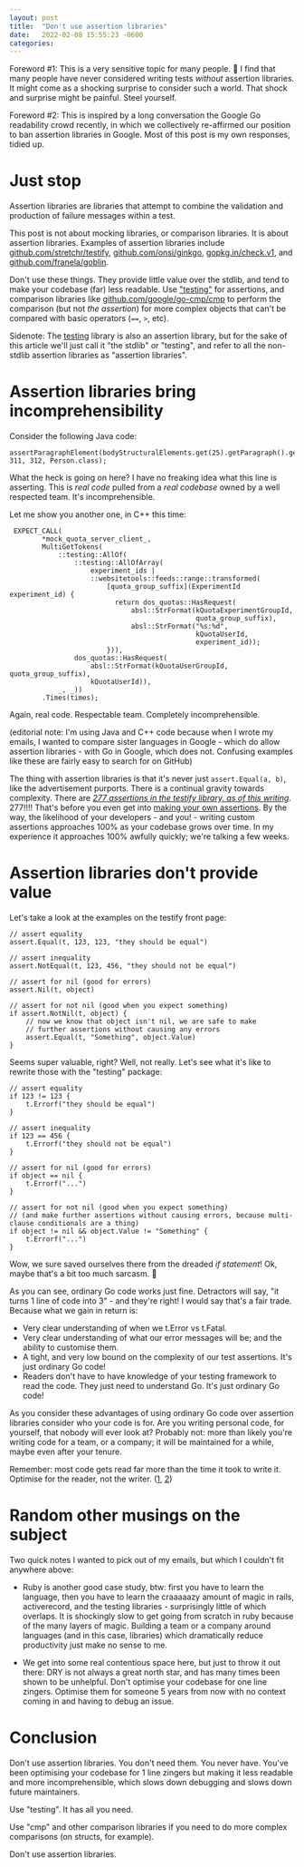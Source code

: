 ```yaml
---
layout: post
title:  "Don't use assertion libraries"
date:   2022-02-08 15:55:23 -0600
categories: 
---
```


Foreword #1: This is a very sensitive topic for many people. 🙂 I find that many people have never considered writing tests _without_ assertion libraries. It might come as a shocking surprise to consider such a world. That shock and surprise might be painful. Steel yourself.

Foreword #2: This is inspired by a long conversation the Google Go readability crowd recently, in which we collectively re-affirmed our position to ban assertion libraries in Google. Most of this post is my own responses, tidied up.

# Just stop

Assertion libraries are libraries that attempt to combine the validation and production of failure messages within a test.

This post is not about mocking libraries, or comparison libraries. It is about assertion libraries. Examples of assertion libraries include [github.com/stretchr/testify](https://pkg.go.dev/github.com/stretchr/testify), [github.com/onsi/ginkgo](https://pkg.go.dev/github.com/onsi/ginkgo), [gopkg.in/check.v1](https://pkg.go.dev/gopkg.in/check.v1), and [github.com/franela/goblin](https://pkg.go.dev/github.com/franela/goblin).

Don't use these things. They provide little value over the stdlib, and tend to make your codebase (far) less readable. Use ["testing"](https://pkg.go.dev/testing) for assertions, and comparison libraries like [github.com/google/go-cmp/cmp](https://pkg.go.dev/github.com/google/go-cmp/cmp) to perform the comparison (but not _the assertion_) for more complex objects that can't be compared with basic operators (`==`, `>`, etc).

Sidenote: The [testing](https://pkg.go.dev/testing) library is also an assertion library, but for the sake of this article we'll just call it "the stdlib" or "testing", and refer to all the non-stdlib assertion libraries as "assertion libraries".

# Assertion libraries bring incomprehensibility

Consider the following Java code:

```
assertParagraphElement(bodyStructuralElements.get(25).getParagraph().getElements().get(0), 311, 312, Person.class);
```

What the heck is going on here? I have no freaking idea what this line is asserting. This is _real code_ pulled from a _real codebase_ owned by a well respected team. It's incomprehensible.

Let me show you another one, in C++ this time:

```
 EXPECT_CALL(
        *mock_quota_server_client_,
        MultiGetTokens(
            ::testing::AllOf(
                ::testing::AllOfArray(
                    experiment_ids |
                    ::websitetools::feeds::range::transformed(
                        [quota_group_suffix](ExperimentId experiment_id) {
                          return dos_quotas::HasRequest(
                              absl::StrFormat(kQuotaExperimentGroupId,
                                              quota_group_suffix),
                              absl::StrFormat("%s:%d",
                                              kQuotaUserId,
                                              experiment_id));
                        })),
                dos_quotas::HasRequest(
                    absl::StrFormat(kQuotaUserGroupId, quota_group_suffix),
                    kQuotaUserId)),
            _, _))
        .Times(times);
```

Again, real code. Respectable team. Completely incomprehensible.

(editorial note: I'm using Java and C++ code because when I wrote my emails, I wanted to compare sister languages in Google - which do allow assertion libraries - with Go in Google, which does not. Confusing examples like these are fairly easy to search for on GitHub)

The thing with assertion libraries is that it's never just `assert.Equal(a, b)`, like the advertisement purports. There is a continual gravity towards complexity. There are [_277 assertions in the testify library, as of this writing_](https://pkg.go.dev/github.com/stretchr/testify/assert). 277!!!! That's before you even get into [making your own assertions](https://pkg.go.dev/github.com/stretchr/testify/assert). By the way, the likelihood of your developers - and you! - writing custom assertions approaches 100% as your codebase grows over time. In my experience it approaches 100% awfully quickly; we're talking a few weeks.

# Assertion libraries don't provide value

Let's take a look at the examples on the testify front page:

```
// assert equality
assert.Equal(t, 123, 123, "they should be equal")

// assert inequality
assert.NotEqual(t, 123, 456, "they should not be equal")

// assert for nil (good for errors)
assert.Nil(t, object)

// assert for not nil (good when you expect something)
if assert.NotNil(t, object) {
    // now we know that object isn't nil, we are safe to make
    // further assertions without causing any errors
    assert.Equal(t, "Something", object.Value)
}
```

Seems super valuable, right? Well, not really. Let's see what it's like to rewrite those with the "testing" package:

```
// assert equality
if 123 != 123 {
    t.Errorf("they should be equal")
}

// assert inequality
if 123 == 456 {
    t.Errorf("they should not be equal")
}

// assert for nil (good for errors)
if object == nil {
    t.Errorf("...")
}

// assert for not nil (good when you expect something)
// (and make further assertions without causing errors, because multi-clause conditionals are a thing)
if object != nil && object.Value != "Something" {
    t.Errorf("...")
}
```

Wow, we sure saved ourselves there from the dreaded _if statement_! Ok, maybe that's a bit too much sarcasm. 🙂

As you can see, ordinary Go code works just fine. Detractors will say, "it turns 1 line of code into 3" - and they're right! I would say that's a fair trade. Because what we gain in return is:

- Very clear understanding of when we t.Error vs t.Fatal.
- Very clear understanding of what our error messages will be; and the ability to customise them.
- A tight, and very low bound on the complexity of our test assertions. It's just ordinary Go code!
- Readers don't have to have knowledge of your testing framework to read the code. They just need to understand Go. It's just ordinary Go code!

As you consider these advantages of using ordinary Go code over assertion libraries consider who your code is for. Are you writing personal code, for yourself, that nobody will ever look at? Probably not: more than likely you're writing code for a team, or a company; it will be maintained for a while, maybe even after your tenure.

Remember: most code gets read far more than the time it took to write it. Optimise for the reader, not the writer. ([1](https://www.goodreads.com/quotes/835238-indeed-the-ratio-of-time-spent-reading-versus-writing-is), [2](https://devblogs.microsoft.com/oldnewthing/20070406-00/?p=27343))

# Random other musings on the subject

Two quick notes I wanted to pick out of my emails, but which I couldn't fit anywhere above:

- Ruby is another good case study, btw: first you have to learn the language, then you have to learn the craaaaazy amount of magic in rails, activerecord, and the testing libraries - surprisingly little of which overlaps. It is shockingly slow to get going from scratch in ruby because of the many layers of magic. Building a team or a company around languages (and in this case, libraries) which dramatically reduce productivity just make no sense to me.

- We get into some real contentious space here, but just to throw it out there: DRY is not always a great north star, and has many times been shown to be unhelpful. Don't optimise your codebase for one line zingers. Optimise them for someone 5 years from now with no context coming in and having to debug an issue.

# Conclusion

Don't use assertion libraries. You don't need them. You never have. You've been optimising your codebase for 1 line zingers but making it less readable and more incomprehensible, which slows down debugging and slows down future maintainers.

Use "testing". It has all you need.

Use "cmp" and other comparison libraries if you need to do more complex comparisons (on structs, for example).

Don't use assertion libraries.
